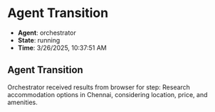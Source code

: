 # Agent Transition

- **Agent**: orchestrator
- **State**: running
- **Time**: 3/26/2025, 10:37:51 AM

## Agent Transition

Orchestrator received results from browser for step: Research accommodation options in Chennai, considering location, price, and amenities.

